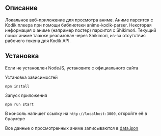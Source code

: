 ## Описание

Локальное веб-приложение для просмотра аниме. Аниме парсится с Kodik плеера при помощи библиотеки anime-kodik-parser. Некоторая информация о аниме (например постер) парсится с Shikimori. Текущий поиск аниме таакже реализован через Shikimori, из-за отсутствия рабочего токена для Kodik API.

## Установка

Если не установлен NodeJS, установите с официального сайта

Установка зависимостей

```commandline
npm install
```

Запуск приложения

```commandline
npm run start
```

В консоль напишет ссылку на `http://localhost:3000`, откройте её в браузере

Все данные о просмотренных аниме записываются в [data.json](./server/data.json)
